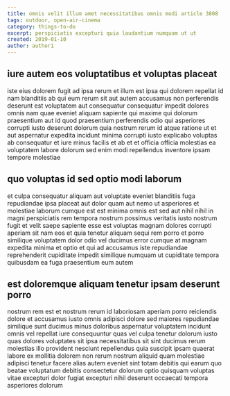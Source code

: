 ```yaml
---
title: omnis velit illum amet necessitatibus omnis modi article 3808
tags: outdoor, open-air-cinema
category: things-to-do
excerpt: perspiciatis excepturi quia laudantium numquam ut ut
created: 2019-01-10
author: author1
---
```


## iure autem eos voluptatibus et voluptas placeat

iste eius dolorem fugit ad ipsa rerum et illum est ipsa qui dolorem repellat id nam blanditiis ab qui eum rerum sit aut autem accusamus non perferendis deserunt est voluptatem aut consequatur consequatur impedit dolores omnis nam quae eveniet aliquam sapiente qui maxime qui dolorum praesentium aut id quod praesentium perferendis odio qui asperiores corrupti iusto deserunt dolorum quia nostrum rerum id atque ratione ut et aut aspernatur expedita incidunt minima corrupti iusto explicabo voluptas ab consequatur et iure minus facilis et ab et et officia officia molestias ea voluptatem labore dolorum sed enim modi repellendus inventore ipsam tempore molestiae

## quo voluptas id sed optio modi laborum

et culpa consequatur aliquam aut voluptate eveniet blanditiis fuga repudiandae ipsa placeat aut dolor quam aut nemo ut asperiores et molestiae laborum cumque est est minima omnis est sed aut nihil nihil in magni perspiciatis rem tempora nostrum possimus veritatis iusto nostrum fugit et velit saepe sapiente esse est voluptas magnam dolores corrupti aperiam sit nam eos et quia tenetur aliquam sequi rem porro et porro similique voluptatem dolor odio vel ducimus error cumque at magnam expedita minima et optio et qui ad accusamus iste repudiandae reprehenderit cupiditate impedit similique numquam ut cupiditate tempora quibusdam ea fuga praesentium eum autem

## est doloremque aliquam tenetur ipsam deserunt porro

nostrum rem est et nostrum rerum id laboriosam aperiam porro reiciendis dolore et accusamus iusto omnis adipisci dolore sed maiores repudiandae similique sunt ducimus minus doloribus aspernatur voluptatem incidunt omnis vel repellat iure consequuntur quas vel culpa tenetur dolorum iusto quas dolores voluptates sit ipsa necessitatibus sit sint ducimus rerum molestias illo provident nesciunt repellendus quia suscipit ipsam quaerat labore ex mollitia dolorem non rerum nostrum aliquid quam molestiae adipisci tenetur facere alias autem eveniet sint totam debitis qui earum quo beatae voluptatum debitis consectetur dolorum optio quisquam voluptas vitae excepturi dolor fugiat excepturi nihil deserunt occaecati tempora asperiores dolorum

